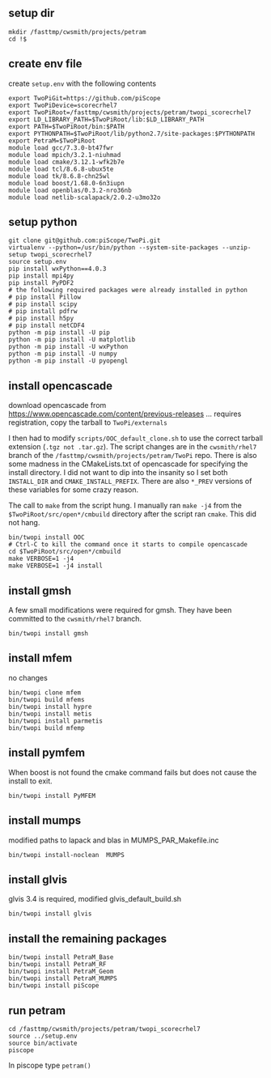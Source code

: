 ## setup dir

```
mkdir /fasttmp/cwsmith/projects/petram
cd !$
```

## create env file 

create `setup.env` with the following contents

```
export TwoPiGit=https://github.com/piScope
export TwoPiDevice=scorecrhel7
export TwoPiRoot=/fasttmp/cwsmith/projects/petram/twopi_scorecrhel7
export LD_LIBRARY_PATH=$TwoPiRoot/lib:$LD_LIBRARY_PATH
export PATH=$TwoPiRoot/bin:$PATH
export PYTHONPATH=$TwoPiRoot/lib/python2.7/site-packages:$PYTHONPATH
export PetraM=$TwoPiRoot
module load gcc/7.3.0-bt47fwr
module load mpich/3.2.1-niuhmad
module load cmake/3.12.1-wfk2b7e
module load tcl/8.6.8-ubux5te
module load tk/8.6.8-chn25wl
module load boost/1.68.0-6n3iupn
module load openblas/0.3.2-nro36nb
module load netlib-scalapack/2.0.2-u3mo32o
```

## setup python

``` 
git clone git@github.com:piScope/TwoPi.git
virtualenv --python=/usr/bin/python --system-site-packages --unzip-setup twopi_scorecrhel7
source setup.env
pip install wxPython==4.0.3
pip install mpi4py
pip install PyPDF2
# the following required packages were already installed in python
# pip install Pillow
# pip install scipy
# pip install pdfrw
# pip install h5py
# pip install netCDF4
python -m pip install -U pip
python -m pip install -U matplotlib
python -m pip install -U wxPython
python -m pip install -U numpy
python -m pip install -U pyopengl
```


## install opencascade

download opencascade from https://www.opencascade.com/content/previous-releases
... requires registration, copy the tarball to `TwoPi/externals`

I then had to modify `scripts/OOC_default_clone.sh` to use the correct tarball
extension (`.tgz not .tar.gz`).
The script changes are in the `cwsmith/rhel7` branch of the
`/fasttmp/cwsmith/projects/petram/TwoPi` repo.
There is also some madness in the CMakeLists.txt of opencascade for specifying
the install directory.  I did not want to dip into the insanity so I set both
`INSTALL_DIR` and `CMAKE_INSTALL_PREFIX`.  There are also `*_PREV` versions of
these variables for some crazy reason.

The call to `make` from the script hung.
I manually ran `make -j4` from the `$TwoPiRoot/src/open*/cmbuild` directory
after the script ran `cmake`.
This did not hang.

```
bin/twopi install OOC
# Ctrl-C to kill the command once it starts to compile opencascade
cd $TwoPiRoot/src/open*/cmbuild
make VERBOSE=1 -j4
make VERBOSE=1 -j4 install
```

## install gmsh

A few small modifications were required for gmsh.  They have been committed to
the `cwsmith/rhel7` branch.

```
bin/twopi install gmsh
```

## install mfem

no changes

```
bin/twopi clone mfem
bin/twopi build mfems
bin/twopi install hypre
bin/twopi install metis
bin/twopi install parmetis
bin/twopi build mfemp
```

## install pymfem

When boost is not found the cmake command fails but does not cause the install
to exit.

```
bin/twopi install PyMFEM
```

## install mumps

modified paths to lapack and blas in MUMPS_PAR_Makefile.inc

```
bin/twopi install-noclean  MUMPS
```

## install glvis

glvis 3.4 is required, modified glvis_default_build.sh 

```
bin/twopi install glvis
```

## install the remaining packages

```
bin/twopi install PetraM_Base
bin/twopi install PetraM_RF
bin/twopi install PetraM_Geom
bin/twopi install PetraM_MUMPS
bin/twopi install piScope
```

## run petram

```
cd /fasttmp/cwsmith/projects/petram/twopi_scorecrhel7
source ../setup.env
source bin/activate
piscope
```

In piscope type `petram()`


